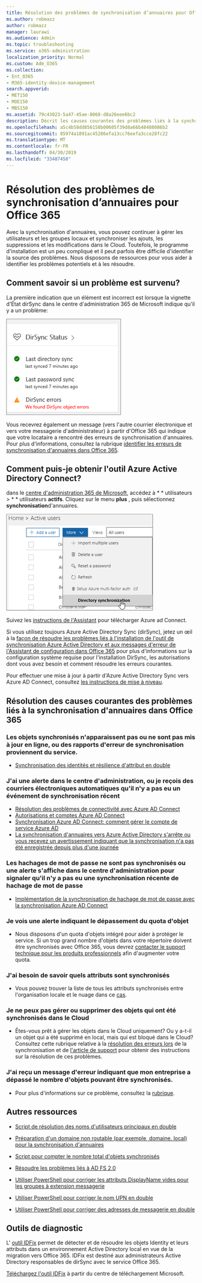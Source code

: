 ```yaml
---
title: Résolution des problèmes de synchronisation d’annuaires pour Office 365
ms.author: robmazz
author: robmazz
manager: laurawi
ms.audience: Admin
ms.topic: troubleshooting
ms.service: o365-administration
localization_priority: Normal
ms.custom: Adm_O365
ms.collection:
- Ent_O365
- M365-identity-device-management
search.appverid:
- MET150
- MOE150
- MBS150
ms.assetid: 79c43023-5a47-45ae-8068-d8a26eee6bc2
description: Décrit les causes courantes des problèmes liés à la synchronisation d'annuaires dans Office 365 et fournit quelques méthodes pour les aider à les résoudre.
ms.openlocfilehash: a5c4b58dd856158b00605f39d8a66b48488086b2
ms.sourcegitcommit: 85974a1891ac45286efa13cc76eefa3cce28fc22
ms.translationtype: MT
ms.contentlocale: fr-FR
ms.lasthandoff: 04/30/2019
ms.locfileid: "33487458"
---
```

# <a name="fixing-problems-with-directory-synchronization-for-office-365"></a>Résolution des problèmes de synchronisation d’annuaires pour Office 365

Avec la synchronisation d'annuaires, vous pouvez continuer à gérer les utilisateurs et les groupes locaux et synchroniser les ajouts, les suppressions et les modifications dans le Cloud. Toutefois, le programme d'installation est un peu compliqué et il peut parfois être difficile d'identifier la source des problèmes. Nous disposons de ressources pour vous aider à identifier les problèmes potentiels et à les résoudre.
  
## <a name="how-do-i-know-if-something-is-wrong"></a>Comment savoir si un problème est survenu?

La première indication que un élément est incorrect est lorsque la vignette d'État dirSync dans le centre d'administration 365 de Microsoft indique qu'il y a un problème:
  
![Vignette d'État dirSync dans l'aperçu du centre d'administration](media/060006e9-de61-49d5-8979-e77cda198e71.png)
  
Vous recevrez également un message (vers l'autre courrier électronique et vers votre messagerie d'administrateur) à partir d'Office 365 qui indique que votre locataire a rencontré des erreurs de synchronisation d'annuaires. Pour plus d'informations, consultez la rubrique [identifier les erreurs de synchronisation d'annuaires dans Office 365](identify-directory-synchronization-errors.md).
  
## <a name="how-do-i-get-azure-active-directory-connect-tool"></a>Comment puis-je obtenir l'outil Azure Active Directory Connect?

dans le [centre d'administration 365 de Microsoft](https://admin.microsoft.com), accédez à * * utilisateurs \> * * utilisateurs **actifs**. Cliquez sur le menu **plus** , puis sélectionnez **synchronisation**d'annuaires. 
  
![Dans le menu autres, sélectionnez synchronisation d'annuaires.](media/dc6669e5-c01b-471e-9cdf-04f5d44e1c4b.png)
  
Suivez les [instructions de l'Assistant](set-up-directory-synchronization.md) pour télécharger Azure ad Connect. 
  
Si vous utilisez toujours Azure Active Directory Sync (dirSync), jetez un œil à la [façon de résoudre les problèmes liés à l'installation de l'outil de synchronisation Azure Active Directory et aux messages d'erreur de l'Assistant de configuration dans Office 365](https://go.microsoft.com/fwlink/p/?LinkId=396717) pour plus d'informations sur la configuration système requise pour l'installation DirSync, les autorisations dont vous avez besoin et comment résoudre les erreurs courantes. 
  
Pour effectuer une mise à jour à partir d'Azure Active Directory Sync vers Azure AD Connect, consultez [les instructions de mise à niveau](https://go.microsoft.com/fwlink/p/?LinkId=733240).
  
## <a name="resolving-common-causes-of-problems-with-directory-synchronization-in-office-365"></a>Résolution des causes courantes des problèmes liés à la synchronisation d'annuaires dans Office 365

### <a name="synchronized-objects-arent-appearing-or-updating-online-or-im-getting-synchronization-error-reports-from-the-service"></a>**Les objets synchronisés n'apparaissent pas ou ne sont pas mis à jour en ligne, ou des rapports d'erreur de synchronisation proviennent du service.**

- [Synchronisation des identités et résilience d'attribut en double](https://docs.microsoft.com/azure/active-directory/hybrid/how-to-connect-syncservice-duplicate-attribute-resiliency)

### <a name="i-have-an-alert-in-the-admin-center-or-am-receiving-automated-emails-that-there-hasnt-been-a-recent-synchronization-event"></a>**J'ai une alerte dans le centre d'administration, ou je reçois des courriers électroniques automatiques qu'il n'y a pas eu un événement de synchronisation récent**
- [Résolution des problèmes de connectivité avec Azure AD Connect](https://docs.microsoft.com/azure/active-directory/hybrid/tshoot-connect-connectivity)
- [Autorisations et comptes Azure AD Connect](https://go.microsoft.com/fwlink/p/?LinkId=820598)
- [Synchronisation Azure AD Connect: comment gérer le compte de service Azure AD](https://docs.microsoft.com/azure/active-directory/hybrid/how-to-connect-azureadaccount)
- [La synchronisation d'annuaires vers Azure Active Directory s'arrête ou vous recevez un avertissement indiquant que la synchronisation n'a pas été enregistrée depuis plus d'une journée](https://support.microsoft.com/help/2882421/directory-synchronization-to-azure-active-directory-stops-or-you-re-warned-that-sync-hasn-t-registered-in-more-than-a-day)

### <a name="password-hashes-arent-synchronizing-or-im-seeing-an-alert-in-the-admin-center-that-there-hasnt-been-a-recent-password-hash-synchronization"></a>**Les hachages de mot de passe ne sont pas synchronisés ou une alerte s'affiche dans le centre d'administration pour signaler qu'il n'y a pas eu une synchronisation récente de hachage de mot de passe**
- [Implémentation de la synchronisation de hachage de mot de passe avec la synchronisation Azure AD Connect](https://docs.microsoft.com/azure/active-directory/hybrid/how-to-connect-password-hash-synchronization)

### <a name="im-seeing-an-alert-that-object-quota-exceeded"></a>**Je vois une alerte indiquant le dépassement du quota d'objet**
- Nous disposons d'un quota d'objets intégré pour aider à protéger le service. Si un trop grand nombre d'objets dans votre répertoire doivent être synchronisés avec Office 365, vous devrez [contacter le support technique pour les produits professionnels](https://support.office.com/article/32a17ca7-6fa0-4870-8a8d-e25ba4ccfd4b) afin d'augmenter votre quota.

### <a name="i-need-to-know-which-attributes-are-synchronized"></a>**J'ai besoin de savoir quels attributs sont synchronisés**
- Vous pouvez trouver la liste de tous les attributs synchronisés entre l'organisation locale et le nuage dans ce [cas](https://go.microsoft.com/fwlink/p/?LinkId=396719).

### <a name="i-cant-manage-or-remove-objects-that-were-synchronized-to-the-cloud"></a>**Je ne peux pas gérer ou supprimer des objets qui ont été synchronisés dans le Cloud**
- Êtes-vous prêt à gérer les objets dans le Cloud uniquement? Ou y a-t-il un objet qui a été supprimé en local, mais qui est bloqué dans le Cloud? Consultez cette rubrique relative à la [résolution des erreurs lors](https://go.microsoft.com/fwlink/p/?linkid=842044) de la synchronisation et de [l'article de support](https://go.microsoft.com/fwlink/p/?LinkId=396720) pour obtenir des instructions sur la résolution de ces problèmes.

### <a name="i-got-an-error-message-that-my-company-has-exceeded-the-number-of-objects-that-can-be-synchronized"></a>**J'ai reçu un message d'erreur indiquant que mon entreprise a dépassé le nombre d'objets pouvant être synchronisés.**
- Pour plus d'informations sur ce problème, consultez la [rubrique](https://go.microsoft.com/fwlink/p/?LinkId=396721).
   
## <a name="other-resources"></a>Autres ressources

- [Script de résolution des noms d'utilisateurs principaux en double](https://go.microsoft.com/fwlink/p/?LinkId=396725)
    
- [Préparation d'un domaine non routable (par exemple, domaine. local) pour la synchronisation d'annuaires](prepare-a-non-routable-domain-for-directory-synchronization.md)
    
- [Script pour compter le nombre total d'objets synchronisés](https://go.microsoft.com/fwlink/p/?LinkId=396726)
    
- [Résoudre les problèmes liés à AD FS 2,0](https://go.microsoft.com/fwlink/p/?LinkId=396727)
    
- [Utiliser PowerShell pour corriger les attributs DisplayName vides pour les groupes à extension messagerie](https://go.microsoft.com/fwlink/p/?LinkId=396728)
    
- [Utiliser PowerShell pour corriger le nom UPN en double](https://go.microsoft.com/fwlink/p/?LinkId=396730)
    
- [Utiliser PowerShell pour corriger des adresses de messagerie en double](https://go.microsoft.com/fwlink/p/?LinkId=396731)
    
## <a name="diagnostic-tools"></a>Outils de diagnostic

L' [outil IDFix](prepare-directory-attributes-for-synch-with-idfix.md) permet de détecter et de résoudre les objets Identity et leurs attributs dans un environnement Active Directory local en vue de la migration vers Office 365. IDFix est destiné aux administrateurs Active Directory responsables de dirSync avec le service Office 365. 

[Téléchargez l'outil IDFix](https://go.microsoft.com/fwlink/p/?LinkId=396718) à partir du centre de téléchargement Microsoft.